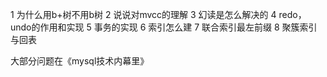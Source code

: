 1 为什么用b+树不用b树
2 说说对mvcc的理解
3 幻读是怎么解决的
4 redo，undo的作用和实现
5 事务的实现
6 索引怎么建
7 联合索引最左前缀
8 聚簇索引与回表

大部分问题在《mysql技术内幕里》